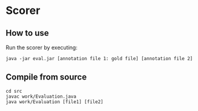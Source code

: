 # Scorer
## How to use
Run the scorer by executing:
```
java -jar eval.jar [annotation file 1: gold file] [annotation file 2]
```

## Compile from source
```
cd src
javac work/Evaluation.java
java work/Evaluation [file1] [file2]
```
